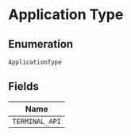 <!-- Optimized: 2025-10-06 -->
<!-- RPM: 1.6.2.1.1.6.2.1_application-type_20251006 -->
<!-- Session: E2E RPM DNA Application -->
<!-- AOM: RND (Reggie & Dro) -->
<!-- COI: TECHNOLOGY -->
<!-- RPM: HIGH -->
<!-- ACTION: BUILD -->

# Application Type

## Enumeration

`ApplicationType`

## Fields

| Name |
|  --- |
| `TERMINAL_API` |
